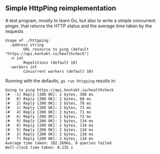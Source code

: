 ## Simple HttpPing reimplementation

A test program, mostly to learn Go, but also to write a simple concurrent pinger, that returns the HTTP status and the average time taken by the requests
```
Usage of ./httpping:
  -address string
    	URL resource to ping (default "https://api.kontakt.io/healthcheck")
  -n int
    	Repetitions (default 10)
  -workers int
    	Concurrent workers (default 10)
```

Running with the defaults, `go run httpping` results in:

```
Going to ping https://api.kontakt.io/healthcheck
(#  -1) Reply [200 OK]: 2 bytes, 398 ms
(#   0) Reply [200 OK]: 2 bytes, 68 ms
(#   2) Reply [200 OK]: 2 bytes, 70 ms
(#   1) Reply [200 OK]: 2 bytes, 71 ms
(#   4) Reply [200 OK]: 2 bytes, 71 ms
(#   6) Reply [200 OK]: 2 bytes, 72 ms
(#   9) Reply [200 OK]: 2 bytes, 134 ms
(#   8) Reply [200 OK]: 2 bytes, 134 ms
(#   5) Reply [200 OK]: 2 bytes, 134 ms
(#   3) Reply [200 OK]: 2 bytes, 134 ms
(#   7) Reply [200 OK]: 2 bytes, 134 ms
Average time taken: 102.260ms, 0 queries failed
Wall-clock time taken: 0.135 s
```
